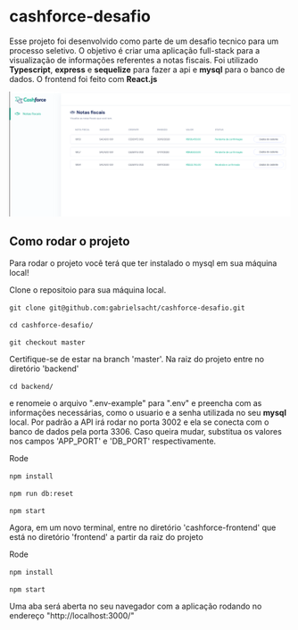 # cashforce-desafio
  Esse projeto foi desenvolvido como parte de um desafio tecnico para um processo seletivo. O objetivo é criar uma aplicação full-stack 
  para a visualização de informações referentes a notas fiscais.
  Foi utilizado **Typescript**, **express** e **sequelize** para fazer a api e **mysql** para o banco de dados. O frontend foi feito com **React.js**
  
![Screenshot](screenshot.png)

## Como rodar o projeto
Para rodar o projeto você terá que ter instalado o mysql em sua máquina local!

Clone o repositoio para sua máquina local.

`git clone git@github.com:gabrielsacht/cashforce-desafio.git`

`cd cashforce-desafio/`

`git checkout master`

Certifique-se de estar na branch 'master'. Na raiz do projeto entre no diretório 'backend'

`cd backend/`

e renomeie o arquivo ".env-example" para ".env" e preencha com as informações necessárias, como o usuario e a senha utilizada no seu **mysql** local.
Por padrão a API irá rodar no porta 3002 e ela se conecta com o banco de dados pela porta 3306. Caso queira mudar, substitua os valores nos campos 'APP_PORT' e 'DB_PORT' 
respectivamente.

Rode

`npm install`

`npm run db:reset`

`npm start`

Agora, em um novo terminal, entre no diretório 'cashforce-frontend' que está no diretório 'frontend' a partir da raiz do projeto

Rode 

`npm install`

`npm start`

Uma aba será aberta no seu navegador com a aplicação rodando no endereço "http://localhost:3000/"
